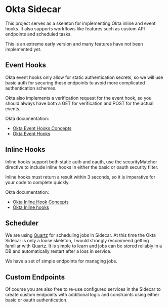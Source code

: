 # Okta Sidecar
This project serves as a skeleton for implementing Okta inline and event hooks. It also supports workflows like features such as custom API endpoints and scheduled tasks.

This is an extreme early version and many features have not been implemented yet.
## Event Hooks
Okta event hooks only allow for static authentication secrets, so we will use basic auth for securing these endpoints to avoid more complicated authentication schemes.

Okta also implements a verification request for the event hook, so you should always have both a GET for verification and POST for the actual events.

Okta documentation:
* [Okta Event Hooks Concepts](https://developer.okta.com/docs/concepts/event-hooks/)
* [Okta Event Hooks](https://help.okta.com/oie/en-us/content/topics/automation-hooks/event-hooks-main.htm)
## Inline Hooks
Inline hooks support both static auth and oauth, use the securityMatcher directive to include inline hooks in either the basic or oauth security filter.

Inline hooks must return a result within 3 seconds, so it is imperative for your code to complete quickly.

Okta documentation:
* [Okta Inline Hook Concepts](https://developer.okta.com/docs/concepts/inline-hooks/)
* [Okta Inline hooks](https://help.okta.com/oie/en-us/content/topics/automation-hooks/inline-hooks-main.htm)
## Scheduler
We are using [Quartz](https://www.quartz-scheduler.org/) for scheduling jobs in Sidecar. At this time the Okta Sidecar is only a loose skeleton, I would strongly recommend getting familiar with Quartz. It is simple to learn and jobs can be stored reliably in a DB and automatically restart after a loss in service.

We have a set of simple endpoints for managing jobs.
## Custom Endpoints
Of course you are also free to re-use configured services in the Sidecar to create custom endpoints with additional logic and constraints using either basic or oauth authentication.